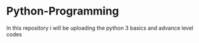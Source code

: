 # Python-Programming
In this repository i will be uploading the python 3 basics and advance level codes
